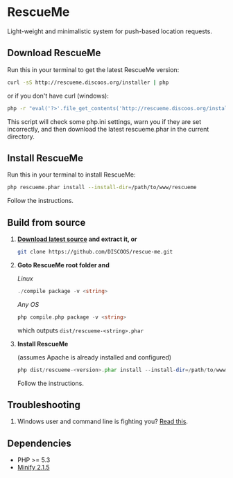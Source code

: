 RescueMe
========

Light-weight and minimalistic system for push-based location requests.

Download RescueMe
-----------------

Run this in your terminal to get the latest RescueMe version:

```bash
curl -sS http://rescueme.discoos.org/installer | php
```

or if you don't have curl (windows):

```bash
php -r "eval('?>'.file_get_contents('http://rescueme.discoos.org/installer'));"
```    
This script will check some php.ini settings, warn you if they are set incorrectly, 
and then download the latest rescueme.phar in the current directory. 

Install RescueMe
----------------

Run this in your terminal to install RescueMe:
```bash
php rescueme.phar install --install-dir=/path/to/www/rescueme
```

Follow the instructions.

Build from source
-----------------

1. **<a href="https://github.com/DISCOOS/rescue-me/archive/master.zip">Download latest source</a> and extract it, or**

    ```bash
    git clone https://github.com/DISCOOS/rescue-me.git
    ```

2. **Goto RescueMe root folder and**

    *Linux*

    ```php
    ./compile package -v <string>
    ```

    *Any OS*

    ```php
    php compile.php package -v <string>
    ```
    which outputs `dist/rescueme-<string>.phar` 


3. **Install RescueMe**

   (assumes Apache is already installed and configured)

    ```php
    php dist/rescueme-<version>.phar install --install-dir=/path/to/www/rescueme
    ```
    Follow the instructions.
    
Troubleshooting
---------------

1. Windows user and command line is fighting you? [Read this](http://php.net/manual/en/install.windows.commandline.php).

Dependencies
------------

* PHP >= 5.3
* [Minify 2.1.5](https://minify.googlecode.com/files/minify-2.1.5.zip)
